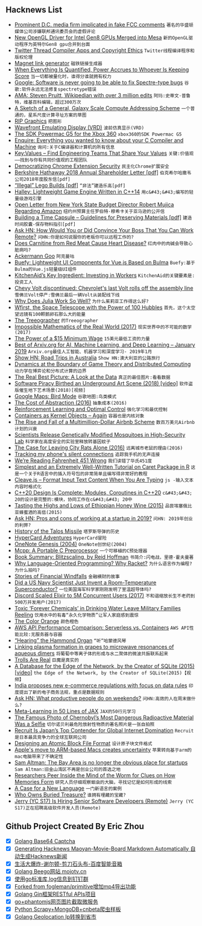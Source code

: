 ## Hacknews List


- [Prominent D.C. media firm implicated in fake FCC comments](https://gizmodo.com/how-an-investigation-of-fake-fcc-comments-snared-a-prom-1832788658)  `著名的华盛顿媒体公司涉嫌联邦通讯委员会的虚假评论`
- [New OpenGL Driver for Intel Gen8 GPUs Merged into Mesa](https://lists.freedesktop.org/archives/mesa-dev/2019-February/215576.html)  `新的OpenGL驱动程序为英特尔Gen8 gpu合并到台面`
- [Twitter Thread Compiler Apps and Copyright Ethics](http://www.erynnbrook.com/when-twitter-threads-fly-away/)  `Twitter线程编译程序和版权伦理`
- [Magnet link generator](https://magnetlinkgenerator.com/)  `磁铁链接生成器`
- [When Everything Is Quantified, Power Accrues to Whoever Is Keeping Score](https://www.economist.com/books-and-arts/2019/02/23/life-and-society-are-increasingly-governed-by-numbers)  `当一切都被量化时，谁得分谁就拥有权力`
- [Google: Software is never going to be able to fix Spectre-type bugs](https://arstechnica.com/?p=1462619)  `谷歌:软件永远无法修复spectretype错误`
- [AMA: Steven Pruitt, Wikipedian with over 3 million edits](https://www.reddit.com/r/IAmA/comments/au2rjb/i_am_steven_pruitt_the_wikipedian_with_over_3/)  `阿玛:史蒂文·普鲁特，维基百科编辑，超过300万次`
- [A Sketch of a General, Galaxy Scale Compute Addressing Scheme](https://vadosware.io/post/a-galaxy-scale-addressing-scheme-for-compute-availability)  `一个普通的，星系尺度计算寻址方案的草图`
- [RIP Graphics](http://www.kwasstuff.altervista.org/RIP/)  `把图形`
- [Wavefront Emulating Display (VRD)](https://www.lens.org/lens/patent/075-319-127-149-044)  `波前仿真显示(VRD)`
- [The SDK Powermac G5 for the Xbox 360](https://www.journaldulapin.com/2019/01/21/power-mac-g5-sdk/)  `xbox360的SDK Powermac G5`
- [Enquire: Everything you wanted to know about your C Compiler and Machine](https://homepages.cwi.nl/~steven/enquire.html)  `询问:关于C编译器和计算机的所有信息`
- [Key:Values – Find Engineering Teams That Share Your Values](https://www.keyvalues.com/)  `关键:价值观——找到与你有共同价值观的工程团队`
- [Democratizing Chrome Extension Security](https://duo.com/blog/crxcavator)  `民主化Chrome扩展安全`
- [Berkshire Hathaway 2018 Annual Shareholder Letter [pdf]](http://berkshirehathaway.com/letters/2018ltr.pdf)  `伯克希尔哈撒韦公司2018年度股东信[pdf]`
- [“Illegal” Lego Builds [pdf]](http://bramlambrecht.com/tmp/jamieberard-brickstress-bf06.pdf)  `“非法”建造乐高[pdf]`
- [Halley: Lightweight Game Engine Written in C&#43;&#43;14](https://github.com/amzeratul/halley)  `用c&#43;&#43;编写的轻量级游戏引擎`
- [Open Letter from New York State Budget Director Robert Mujica Regarding Amazon](https://www.governor.ny.gov/news/open-letter-new-york-state-budget-director-robert-mujica-regarding-amazon)  `纽约州预算主任罗伯特·穆希卡关于亚马逊的公开信`
- [Building a Time Capsule – Guidelines for Preserving Materials [pdf]](http://www.mnhs.org/preserve/conservation/reports/timecapsule.pdf)  `建造时间胶囊-保存物料指引[pdf]`
- [Ask HN: How Would You or Did Convince Your Boss That You Can Work Remote?](item?id=19224830)  `问HN:你是如何说服你的老板你可以远程工作的?`
- [Does Carnitine from Red Meat Cause Heart Disease?](http://www.diagnosisdiet.com/red-meat-and-heart-disease/)  `红肉中的肉碱会导致心脏病吗?`
- [Ackermann Goo](https://imgur.com/a/1gKjae8)  `阿克曼咕`
- [Buefy: Lightweight UI Components for Vue.js Based on Bulma](https://buefy.org/)  `Buefy:基于Bulma的Vue.js轻量级UI组件`
- [KitchenAid’s Key Ingredient: Investing in Workers](https://www.wsj.com/articles/a-kitchenaid-recipe-for-a-tight-job-market-11550840415)  `KitchenAid的关键要素是:投资工人`
- [Chevy Volt discontinued: Chevrolet&#39;s last Volt rolls off the assembly line](https://www.cbsnews.com/news/chevy-volt-discontinued-chevrolets-last-volt-rolls-off-the-assembly-line/)  `雪佛兰Volt停产:雪佛兰最后一辆Volt从装配线下线`
- [Why Does Julia Work So Well?](https://ucidatascienceinitiative.github.io/IntroToJulia/Html/WhyJulia)  `为什么茱莉亚工作得这么好?`
- [Wfirst, the Space Telescope with the Power of 100 Hubbles](https://www.universetoday.com/141528/meeet-wfirst-the-space-telescope-with-the-power-of-100-hubbles/)  `首先，这个太空望远镜有100颗鹅卵石那么大的能量`
- [The Treeographer](https://thetreeographer.com/)  `的Treeographer`
- [Impossible Mathematics of the Real World (2017)](http://nautil.us/issue/69/patterns/the-impossible-mathematics-of-the-real-world-rp)  `现实世界中的不可能的数学(2017)`
- [The Power of a $15 Minimum Wage](https://www.nytimes.com/interactive/2019/02/21/magazine/minimum-wage-saving-lives.html)  `15美元最低工资的力量`
- [Best of Arxiv.org for AI, Machine Learning, and Deep Learning – January 2019](https://insidebigdata.com/2019/02/20/best-of-arxiv-org-for-ai-machine-learning-and-deep-learning-january-2019/)  `Arxiv.org最佳人工智能、机器学习和深度学习- 2019年1月`
- [Show HN: Road Trips in Australia](https://beta3.ingeenee.com)  `Show HN:澳大利亚的公路旅行`
- [Dynamics at the Boundary of Game Theory and Distributed Computing](https://arxiv.org/abs/1509.02955)  `动力学在博弈论和分布式计算的边界`
- [The Real Best Picture: A Look at the Data](https://enthusiasmcurbed.github.io/best-picture/)  `真正的最佳图片:看看数据`
- [Software Piracy Birthed an Underground Art Scene (2018) [video]](https://www.youtube.com/watch?v=Hpu5IxLIPR8)  `软件盗版催生地下艺术场景(2018)[视频]`
- [Google Maps: Bird Mode](https://twitter.com/btaylor/status/1099370126678253569)  `谷歌地图:鸟类模式`
- [The Cost of Abstraction (2016)](http://250bpm.com/blog:86)  `抽象成本(2016)`
- [Reinforcement Learning and Optimal Control](http://web.mit.edu/dimitrib/www/RLbook.html)  `强化学习和最优控制`
- [Containers as Kernel Objects – Again](https://lwn.net/SubscriberLink/780364/51230bfb2f59ce05/)  `容器也是内核对象`
- [The Rise and Fall of a Multimillion-Dollar Airbnb Scheme](https://www.nytimes.com/2019/02/23/nyregion/airbnb-nyc-law.html)  `数百万美元Airbnb计划的兴衰`
- [Scientists Release Genetically Modified Mosquitoes in High-Security Lab](https://www.npr.org/sections/goatsandsoda/2019/02/20/693735499/scientists-release-controversial-genetically-modified-mosquitoes-in-high-securit)  `科学家在高度安全的实验室释放转基因蚊子`
- [The Case for Leaving City Rats Alone (2016)](http://nautil.us/issue/69/patterns/the-case-for-leaving-city-rats-alone-rp)  `远离城市老鼠的理由(2016)`
- [Tracking my phone&#39;s silent connections](https://kushaldas.in/posts/tracking-my-phone-s-silent-connections.html)  `追踪我手机的无声连接`
- [We’re Reading Fahrenheit 451 Wrong](https://thefrailestthing.com/2018/06/15/were-reading-fahrenheit-451-wrong/)  `我们读错了华氏451度`
- [Simplest and an Extremely Well-Written Tutorial on Caret Package in R](https://www.machinelearningplus.com/machine-learning/caret-package/)  `这是一个关于R语言中的插入符号包的非常简单且编写得非常好的教程`
- [Cleave.js – Format Input Text Content When You Are Typing](https://nosir.github.io/cleave.js/)  `js -输入文本内容时格式化`
- [C&#43;&#43;20 Design Is Complete: Modules, Coroutines in C&#43;&#43;20](https://www.reddit.com/r/cpp/comments/au0c4x/201902_kona_iso_c_committee_trip_report_c20/)  `c&#43;&#43; 20的设计是完整的:模块，协同工作在c&#43;&#43; 20中`
- [Tasting the Highs and Lows of Ethiopian Honey Wine (2015)](https://munchies.vice.com/en_us/article/3djpaj/tasting-the-highs-and-lows-of-ethiopian-honey-wine)  `品尝埃塞俄比亚蜂蜜酒的高低(2015)`
- [Ask HN: Pros and cons of working at a startup in 2019?](item?id=19236487)  `问HN: 2019年创业的利弊?`
- [History of the Talos Missile](https://www.okieboat.com/Talos%20history.html)  `塔罗斯导弹的历史`
- [HyperCard Adventures](http://hypercardadventures.com)  `HyperCard冒险`
- [OneNote Genesis (2004)](https://web.archive.org/web/20170327080319/https://blogs.msdn.microsoft.com/chris_pratley/2004/01/30/onenote-genesis/)  `OneNote创世纪(2004)`
- [Mcpp: A Portable C Preprocessor](http://mcpp.sourceforge.net)  `一个可移植的C预处理器`
- [Book Summary: Blitzscaling, by Reid Hoffman](https://www.allencheng.com/blitzscaling-reid-hoffman-pdf-summary/)  `书简介:闪电战，里德·霍夫曼著`
- [Why Language-Oriented Programming? Why Racket?](https://beautifulracket.com/appendix/why-lop-why-racket.html)  `为什么语言作为编程?为什么拍吗?`
- [Stories of Financial Windfalls](https://www.topic.com/financial-windfalls-15-stories-of-the-money-that-changed-everything)  `金融横财的故事`
- [Did a US Navy Scientist Just Invent a Room-Temperature Superconductor?](https://phys.org/news/2019-02-navy-patent-room-temperature-superconductor.html)  `一位美国海军科学家刚刚发明了室温超导体吗?`
- [Discord Scaled Elixir to 5M Concurrent Users (2017)](https://blog.discordapp.com/scaling-elixir-f9b8e1e7c29b)  `不和谐缩放长生不老药到500万并发用户(2017)`
- [Toxic ‘Forever Chemicals’ in Drinking Water Leave Military Families Reeling](https://www.nytimes.com/2019/02/22/us/military-water-toxic-chemicals.html)  `饮用水中的有毒“永久化学物质”让军人家庭感到震惊`
- [The Color Orange](https://mymodernmet.com/history-color-orange/)  `颜色橙色`
- [AWS API Performance Comparison: Serverless vs. Containers](https://www.alexdebrie.com/posts/aws-api-performance-comparison/)  `AWS API性能比较:无服务器与容器`
- [“Hearing” the Hammond Organ](https://nmbx.newmusicusa.org/hearing-the-hammond-organ/)  `“听”哈蒙德风琴`
- [Linking plasma formation in grapes to microwave resonances of aqueous dimers](https://www.pnas.org/content/early/2019/02/13/1818350116)  `将葡萄中等离子体的形成与水二聚体的微波共振联系起来`
- [Trolls Are Real](https://www.eff.org/effector/32/3)  `巨魔是真实的`
- [A Database for the Edge of the Network, by the Creator of SQLite (2015) [video]](https://www.youtube.com/watch?v=gpxnbly9bz4&amp;t)  `the Edge of the Network, by the Creator of SQLite(2015)【视频】`
- [India proposes new e-commerce regulations with focus on data rules](https://www.reuters.com/article/us-india-ecommerce/india-proposes-new-e-commerce-regulations-with-focus-on-data-rules-idUSKCN1QC0LO)  `印度提出了新的电子商务法规，重点是数据规则`
- [Ask HN: What productive people do on weekends?](item?id=19233894)  `问HN:高效的人在周末做什么?`
- [Meta-Learning in 50 Lines of JAX](https://blog.evjang.com/2019/02/maml-jax.html)  `JAX的50行元学习`
- [The Famous Photo of Chernobyl’s Most Dangerous Radioactive Material Was a Selfie](https://www.atlasobscura.com/articles/the-famous-photo-of-chernobyls-most-dangerous-radioactive-material-was-a-selfie)  `切尔诺贝利最危险放射性物质的著名照片是一张自拍照`
- [Recruit Is Japan’s Top Contender for Global Internet Domination](https://www.bloomberg.com/news/features/2019-02-17/recruit-is-japan-s-top-contender-for-global-internet-domination)  `Recruit是日本最具竞争力的全球互联网公司`
- [Designing an Atomic Block File Format](https://orangejuiceliberationfront.com/designing-an-atomic-block-file-format/)  `设计原子块文件格式`
- [Apple&#39;s move to ARM-based Macs creates uncertainty](https://www.axios.com/apple-macbook-arm-chips-ea93c38a-d40a-4873-8de9-7727999c588c.html)  `苹果转向基于arm的mac电脑带来了不确定性`
- [Sam Altman: The Bay Area is no longer the obvious place for startups](https://twitter.com/sama/status/1096822724217827328)  `Sam Altman:旧金山湾区不再是创业公司的首选之地`
- [Researchers Peer Inside the Mind of the Worm for Clues on How Memories Form](https://phys.org/news/2019-02-peer-mind-worm-clues-memories.html)  `研究人员仔细观察蛔虫的大脑，寻找记忆是如何形成的线索`
- [A Case for a New Language](https://pl-rants.net/posts/case-for-new-lang/)  `一门新语言的案例`
- [Who Owns Buried Treasure?](https://www.topic.com/who-owns-buried-treasure)  `谁拥有埋藏的宝藏?`
- [Jerry (YC S17) Is Hiring Senior Software Developers (Remote)](https://www.workable.com/j/0B4F2938C1)  `Jerry (YC S17)正在招聘高级软件开发人员(Remote)`

## Github Project Created By Eric Zhou

- [x] [Golang Base64 Captcha](https://github.com/mojocn/base64Captcha)
- [x] [Generating Hacknews Maoyan-Movie-Board Markdown Automatically 自动生成Hacknews新闻](https://github.com/dejavuzhou/md-genie)
- [x] [生活大爆炸-谢尔顿-剪刀石头布-百度智能音箱](https://github.com/mojocn/dueros-bang-game)
- [x] [Golang Beego网站 mojotv.cn](https://github.com/mojocn/www.mojotv.cn)
- [x] [使用go标准库,log信息到钉钉群](https://github.com/mojocn/dooger)
- [x] [Forked from fogleman/primitive增加mp4导出功能](https://github.com/mojocn/primitive)
- [x] [Golang Gin框架RESTful APIs项目](https://github.com/JJJJJJJerk/ezier-golang-web-api-framework)
- [x] [go+phantomjs网页图片截取微服务](https://github.com/mojocn/screen_shot)
- [x] [Python Scrapy+MongoDB+cnbeta爬虫样板](https://github.com/mojocn/scrapy_mongodb_boilerplate_cnbeta)
- [x] [Golang Geolocation Ip转换到省市](https://github.com/mojocn/ip2location)